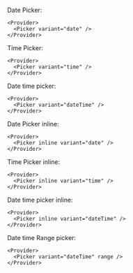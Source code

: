 Date Picker:

    <Provider>
      <Picker variant="date" />
    </Provider>

Time Picker:

    <Provider>
      <Picker variant="time" />
    </Provider>

Date time picker:

    <Provider>
      <Picker variant="dateTime" />
    </Provider>

Date Picker inline:

    <Provider>
      <Picker inline variant="date" />
    </Provider>

Time Picker inline:

    <Provider>
      <Picker inline variant="time" />
    </Provider>

Date time picker inline:

    <Provider>
      <Picker inline variant="dateTime" />
    </Provider>

Date time Range picker:

    <Provider>
      <Picker variant="dateTime" range />
    </Provider>
